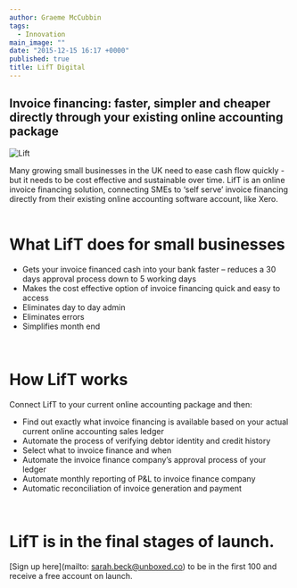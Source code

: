 ```yaml
---
author: Graeme McCubbin
tags: 
  - Innovation
main_image: ""
date: "2015-12-15 16:17 +0000"
published: true
title: LifT Digital
---
```


## Invoice financing: faster, simpler and cheaper directly through your existing online accounting package

![Lift](http://i1291.photobucket.com/albums/b548/grammccram/Screen%20Shot%202016-01-15%20at%2015.59.05_zpsp7tqcuq2.png)

Many growing small businesses in the UK need to ease cash flow quickly - but it needs to be cost effective and sustainable over time. LifT is an online invoice financing solution, connecting SMEs to ‘self serve’ invoice financing directly from their existing online accounting software account, like Xero.<br/>
<br/>
 
# What LifT does for small businesses
- Gets your invoice financed cash into your bank faster – reduces a 30 days approval process down to 5 working days
- Makes the cost effective option of invoice financing quick and easy to access
- Eliminates day to day admin
- Eliminates errors 
- Simplifies month end
<br/>

# How LifT works
Connect LifT to your current online accounting package and then:
-	Find out exactly what invoice financing is available based on your actual current online accounting sales ledger
-	Automate the process of verifying debtor identity and credit history
-	Select what to invoice finance and when
-	Automate the invoice finance company’s approval process of your ledger
-	Automate monthly reporting of P&L to invoice finance company
-	Automatic reconciliation of invoice generation and payment
<br/>

# LifT is in the final stages of launch. 
[Sign up here](mailto: sarah.beck@unboxed.co) to be in the first 100 and receive a free account on launch.

